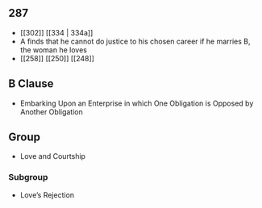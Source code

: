 ## 287
- [[302]] [[334 | 334a]] 
- A finds that he cannot do justice to his chosen career if he marries B, the woman he loves
- [[258]] [[250]] [[248]] 

## B Clause
- Embarking Upon an Enterprise in which One Obligation is Opposed by Another Obligation

## Group
- Love and Courtship

### Subgroup
- Love’s Rejection

